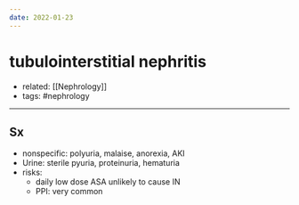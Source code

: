 ```yaml
---
date: 2022-01-23
---
```


# tubulointerstitial nephritis

- related: [[Nephrology]]
- tags: #nephrology
---

## Sx

- nonspecific: polyuria, malaise, anorexia, AKI
- Urine: sterile pyuria, proteinuria, hematuria
- risks:
	- daily low dose ASA unlikely to cause IN
	- PPI: very common
